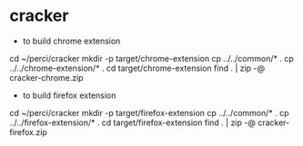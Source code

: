 # cracker

* to build chrome extension

cd ~/perci/cracker
mkdir -p target/chrome-extension
cp ../../common/* .
cp ../../chrome-extension/* .
cd target/chrome-extension
find . | zip -@ cracker-chrome.zip

* to build firefox extension

cd ~/perci/cracker
mkdir -p target/firefox-extension
cp ../../common/* .
cp ../../firefox-extension/* .
cd target/firefox-extension
find . | zip -@ cracker-firefox.zip
